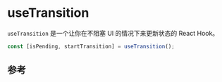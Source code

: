 # useTransition

`useTransition` 是一个让你在不阻塞 UI 的情况下来更新状态的 React Hook。

```jsx
const [isPending, startTransition] = useTransition();
```

## 参考 
